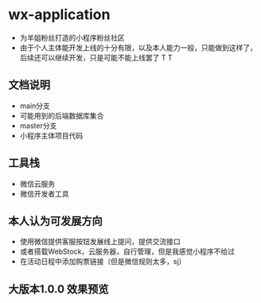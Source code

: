 # wx-application
- 为羊姐粉丝打造的小程序粉丝社区
- 由于个人主体能开发上线的十分有限，以及本人能力一般，只能做到这样了，后续还可以继续开发，只是可能不能上线罢了 T T

## 文档说明
- main分支
 - 可能用到的后端数据库集合
- master分支
 - 小程序主体项目代码

## 工具栈
- 微信云服务
- 微信开发者工具

## 本人认为可发展方向
- 使用微信提供客服按钮发展线上提问，提供交流接口
- 或者搭载WebStock，云服务器，自行管理，但是我感觉小程序不给过
- 在活动日程中添加购票链接（但是微信规则太多，sj）

## 大版本1.0.0 效果预览

